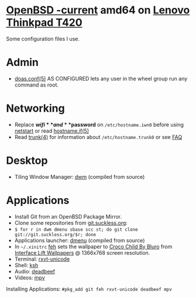 # [OpenBSD -current](https://www.openbsd.org/faq/current.html) amd64 on [Lenovo Thinkpad T420](http://shop.lenovo.com/us/en/laptops/thinkpad/t-series/t420s/)

Some configuration files I use.

# Admin
* [doas.conf(5)](http://man.openbsd.org/doas.conf) AS CONFIGURED lets any user in the wheel group run any command as root.

# Networking
* Replace **$wifi** and **$password** on `/etc/hostname.iwn0` before using [netstart](http://man.openbsd.org/netstart) or read [hostname.if(5)](http://man.openbsd.org/hostname.if)
* Read [trunk(4)](http://man.openbsd.org/trunk) for information about `/etc/hostname.trunk0` or see [FAQ](https://www.openbsd.org/faq/faq6.html)

# Desktop
* Tiling Window Manager: [dwm](http://dwm.suckless.org/) (compiled from source)

# Applications
* Install Git from an OpenBSD Package Mirror.
* Clone some repositories from [git.suckless.org](http://git.suckless.org/):
* ```$ for r in dwm dmenu sbase scc st; do git clone git://git.suckless.org/$r; done```
* Applications launcher: [dmenu](http://tools.suckless.org/dmenu/) (compiled from source)
* In `~/.xinitrc` [feh](https://feh.finalrewind.org/) sets the wallpaper to [Croco Child By Bluro](https://interfacelift.com/wallpaper/details/3922/croco_child.html) from [Interface Lift Wallpapers](https://interfacelift.com/wallpaper/downloads/date/any/) @ 1366x768 screen resolution.
* Terminal: [rxvt-unicode](http://software.schmorp.de/pkg/rxvt-unicode.html)
* Shell: [ksh](http://man.openbsd.org/ksh)
* Audio: [deadbeef](http://deadbeef.sourceforge.net/)
* Videos: [mpv](https://mpv.io/)

Installing Applications:
```#pkg_add git feh rxvt-unicode deadbeef mpv```
